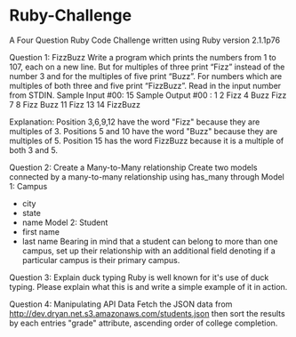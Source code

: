 Ruby-Challenge
==============

A Four Question Ruby Code Challenge written using Ruby version 2.1.1p76

Question 1:
FizzBuzz
Write a program which prints the numbers from 1 to 107, each on a new line. But for multiples of three 
print “Fizz” instead of the number 3 and for the multiples of five print “Buzz”.  For numbers which are 
multiples of both three and five print “FizzBuzz”. Read in the input number from STDIN.
Sample Input #00:
15
Sample Output #00 :
1
2
Fizz
4
Buzz
Fizz
7
8
Fizz
Buzz
11
Fizz
13
14
FizzBuzz

Explanation:
Position 3,6,9,12 have the word "Fizz" because they are multiples of 3.
Positions 5 and 10 have the word "Buzz" because they are multiples of 5.
Position 15 has the word FizzBuzz because it is a multiple of both 3 and 5.


Question 2:
Create a Many-to-Many relationship
Create two models connected by a many-to-many relationship using has_many through
Model 1: Campus
 - city
 - state
 - name
Model 2: Student
 - first name
 - last name
Bearing in mind that a student can belong to more than one campus, set up their relationship with an 
additional field denoting if a particular campus is their primary campus.

Question 3:
Explain duck typing
Ruby is well known for it's use of duck typing. Please explain what this is and write a simple example of it in action.

Question 4:
Manipulating API Data
Fetch the JSON data from http://dev.dryan.net.s3.amazonaws.com/students.json then sort the results by 
each entries "grade" attribute, ascending order of college completion.
